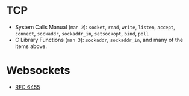 # TCP

* System Calls Manual (`man 2`): `socket`, `read`, `write`, `listen`, `accept`,
    `connect`, `sockaddr`, `sockaddr_in`, `setsockopt`, `bind`, `poll`
* C Library Functions (`man 3`): `sockaddr`, `sockaddr_in`, and many of the
    items above.

# Websockets

* [RFC 6455](https://datatracker.ietf.org/doc/html/rfc6455)
